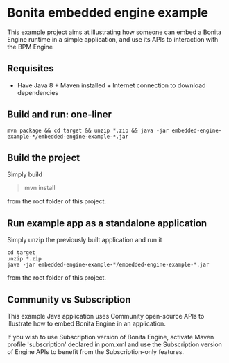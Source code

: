 # Bonita embedded engine example
This example project aims at illustrating how someone can embed a Bonita Engine runtime in a simple application,
and use its APIs to interaction with the BPM Engine

## Requisites
* Have Java 8 + Maven installed + Internet connection to download dependencies

## Build and run: one-liner
    mvn package && cd target && unzip *.zip && java -jar embedded-engine-example-*/embedded-engine-example-*.jar

## Build the project
Simply build

> mvn install

from the root folder of this project.

## Run example app as a standalone application
Simply unzip the previously built application and run it

    cd target
    unzip *.zip
    java -jar embedded-engine-example-*/embedded-engine-example-*.jar 

from the root folder of this project.


## Community vs Subscription

This example Java application uses Community open-source APIs to illustrate how to embed Bonita Engine in an application.

If you wish to use Subscription version of Bonita Engine, activate Maven profile 'subscription' declared in pom.xml and use the Subscription version of
Engine APIs to benefit from the Subscription-only features.